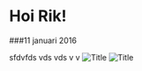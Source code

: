 Hoi Rik!
========

###11 januari 2016

sfdvfds
vds
vds
v
v
![Title](/img/blog/blog.jpg)
![Title](/img/blog/blog.jpg)